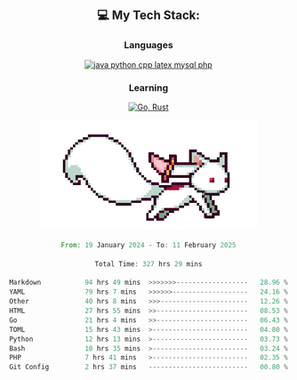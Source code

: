 
<div align="center">
<br>

## 💻 My Tech Stack:

### Languages

[![java python cpp latex mysql php](https://skillicons.dev/icons?i=java,python,cpp,latex,mysql,php)](https://skillicons.dev)

### Learning

[![Go, Rust](https://skillicons.dev/icons?i=go,rust)](https://skillicons.dev)

<center>

<img src="kyubey.gif" alt="Alt-Text" title="" >

</center>


<!--START_SECTION:waka-->

```rust
From: 19 January 2024 - To: 11 February 2025

Total Time: 327 hrs 29 mins

Markdown           94 hrs 49 mins  >>>>>>>------------------   28.96 %
YAML               79 hrs 7 mins   >>>>>>-------------------   24.16 %
Other              40 hrs 8 mins   >>>----------------------   12.26 %
HTML               27 hrs 55 mins  >>-----------------------   08.53 %
Go                 21 hrs 4 mins   >>-----------------------   06.43 %
TOML               15 hrs 43 mins  >------------------------   04.80 %
Python             12 hrs 13 mins  >------------------------   03.73 %
Bash               10 hrs 35 mins  >------------------------   03.24 %
PHP                7 hrs 41 mins   >------------------------   02.35 %
Git Config         2 hrs 37 mins   -------------------------   00.80 %
```

<!--END_SECTION:waka-->
